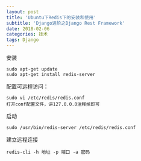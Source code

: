```yaml
---
layout: post
title: 'Ubuntu下Redis下的安装和使用'
subtitle: 'Django进阶之Django Rest Framework'
date: 2018-02-06
categories: 技术
tags: Django
---
```


安装

```Shell
sudo apt-get update
sudo apt-get install redis-server
```

配置可远程访问：

~~~shell
sudo vi /etc/redis/redis.conf
打开conf配置文件，讲127.0.0.0注释掉即可
~~~

启动

```shell
sudo /usr/bin/redis-server /etc/redis/redis.conf
```

建立远程连接

~~~shell
redis-cli -h 地址 -p 端口 -a 密码
~~~

